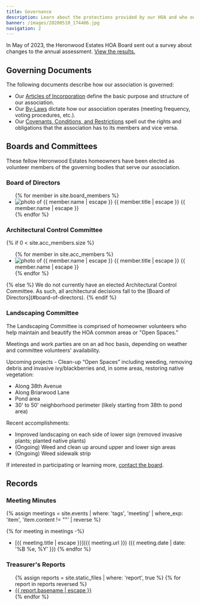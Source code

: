 ```yaml
---
title: Governance
description: Learn about the protections provided by our HOA and who our volunteers are.
banner: /images/20200510_174406.jpg
navigation: 2
---
```


<div class="notice">
  <p>In May of 2023, the Heronwood Estates HOA Board sent out a survey about changes to the annual assessment. <a href="{% link misc/2023-assessment-survey-results.md %}">View the results.</a></p>
</div>

## Governing Documents

The following documents describe how our association is governed:

* Our [Articles of Incorporation](governance/articles-of-incorporation.md) define the basic purpose and structure of our association.
* Our [By-Laws](governance/by-laws.md) dictate how our association operates (meeting frequency, voting procedures, etc.).
* Our [Covenants, Conditions, and Restrictions](governance/covenants-conditions-and-restrictions.md) spell out the rights and obligations that the association has to its members and vice versa.

## Boards and Committees

These fellow Heronwood Estates homeowners have been elected as volunteer members of the governing bodies that serve our association.

### Board of Directors

<ul class="profiles">
{% for member in site.board_members %}
  <li>
    <img src="{{ member.photo | escape }}" alt="photo of {{ member.name | escape }}" />
    <span class="title">{{ member.title | escape }}</span>
    <span class="name">{{ member.name | escape }}</span>
  </li>
{% endfor %}
</ul>

### Architectural Control Committee

{% if 0 < site.acc_members.size %}
<ul class="profiles">
  {% for member in site.acc_members %}
  <li>
    <img src="{{ member.photo | escape }}" alt="photo of {{ member.name | escape }}" />
    <span class="title">{{ member.title | escape }}</span>
    <span class="name">{{ member.name | escape }}</span>
  </li>
  {% endfor %}
</ul>
{% else %}
We do not currently have an elected Architectural Control Committee. As such, all architectural decisions fall to the [Board of Directors](#board-of-directors).
{% endif %}

### Landscaping Committee

The Landscaping Committee is comprised of homeowner volunteers who help maintain and beautify the HOA common areas or "Open Spaces."

Meetings and work parties are on an ad hoc basis, depending on weather and committee volunteers' availability.

Upcoming projects - Clean-up “Open Spaces” including weeding, removing debris and invasive ivy/blackberries and, in some areas, restoring native vegetation:
* Along 38th Avenue
* Along Briarwood Lane
* Pond area
* 30' to 50' neighborhood perimeter (likely starting from 38th to pond area)

Recent accomplishments:
* Improved landscaping on each side of lower sign (removed invasive plants; planted native plants)
* (Ongoing) Weed and clean up around upper and lower sign areas
* (Ongoing) Weed sidewalk strip
 

If interested in participating or learning more, [contact the board](contact).

## Records

### Meeting Minutes

{% assign meetings = site.events | where: 'tags', 'meeting' | where_exp: 'item', 'item.content != ""' | reverse %}

{% for meeting in meetings -%}
* [{{ meeting.title | escape }}]({{ meeting.url }}) ({{ meeting.date | date: '%B %e, %Y' }})
{% endfor %}

### Treasurer's Reports

<ul class="reports">
{% assign reports = site.static_files | where: 'report', true %}
{% for report in reports reversed %}
  <li><a href="{{ report.path | escape }}">{{ report.basename | escape }}</a></li>
{% endfor %}
</ul>
